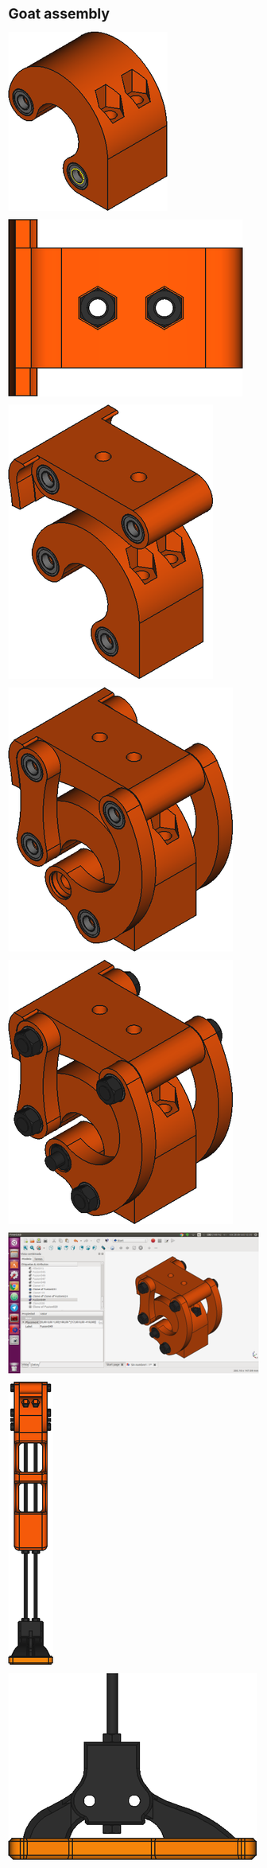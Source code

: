 # Goat assembly

![](doc/img/assembly/goat/g1.png)

![](doc/img/assembly/goat/g2.png)

![](doc/img/assembly/goat/g3.png)

![](doc/img/assembly/goat/g4.png)

![](doc/img/assembly/goat/g5.png)

![](doc/img/assembly/goat/g6.png)

![](doc/img/assembly/goat/g7.png)

![](doc/img/assembly/goat/g8.png)
